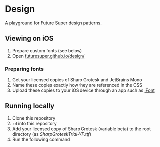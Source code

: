 # Design

A playground for Future Super design patterns.

## Viewing on iOS

1. Prepare custom fonts (see below)
2. Open [futuresuper.github.io/design/](https://futuresuper.github.io/design/)

### Preparing fonts

1. Get your licensed copies of Sharp Grotesk and JetBrains Mono
2. Name these copies exactly how they are referenced in the CSS
3. Upload these copies to your iOS device through an app such as [iFont](https://apps.apple.com/us/app/ifont-find-install-any-font/id1173222289)

## Running locally

1. Clone this repository
2. `cd` into this repository
3. Add your licensed copy of Sharp Grotesk (variable beta) to the root directory (as _SharpGroteskTrial-VF.ttf_)
4. Run the following command
